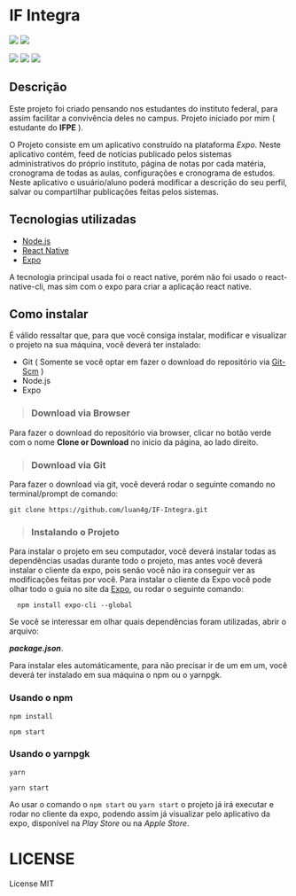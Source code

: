 # **IF Integra**

![](https://img.shields.io/github/license/luan4g/IF-Integra?style=for-the-badge)
![](https://img.shields.io/github/stars/luan4g/IF-Integra?color=black&style=for-the-badge)

![](https://img.shields.io/badge/platform-android-brightgreen&?style=plastic&logo=android)
![](https://img.shields.io/badge/platform-iOS-brightgreen&?style=plastic&logo=apple&logoColor=white)
![](https://img.shields.io/github/last-commit/luan4g/IF-Integra)

## **Descrição**

  Este projeto foi criado pensando nos estudantes do instituto federal, para assim facilitar a convivência deles no campus. Projeto iniciado por mim ( estudante do **IFPE** ).

  O Projeto consiste em um aplicativo construído na plataforma _Expo_. Neste aplicativo contém, feed de notícias publicado pelos sistemas administrativos do próprio instituto, página de notas por cada matéria, cronograma de todas as aulas, configurações e cronograma de estudos. Neste aplicativo o usuário/aluno poderá modificar a descrição do seu perfil, salvar ou compartilhar publicações feitas pelos sistemas.

## **Tecnologias utilizadas**

  - [Node.js](https://nodejs.org/en/)
  - [React Native](https://reactnative.dev/)
  - [Expo](https://expo.io/learn)

  A tecnologia principal usada foi o react native, porém não foi usado o react-native-cli, mas sim com o expo para criar a aplicação react native.

## **Como instalar**

  É válido ressaltar que, para que você consiga instalar, modificar e visualizar o projeto na sua máquina, você deverá ter instalado:

  - Git ( Somente se você optar em fazer o download do repositório via [Git-Scm](https://git-scm.com/) )
  - Node.js
  - Expo

  > ### **Download via Browser**

  Para fazer o download do repositório via browser, clicar no botão verde com o nome **Clone or Download** no inicio da página, ao lado direito.

  > ### **Download via Git**

  Para fazer o download via git, você deverá rodar o seguinte comando no terminal/prompt de comando:

  ```
  git clone https://github.com/luan4g/IF-Integra.git
  ```
  > ### **Instalando o Projeto**

  Para instalar o projeto em seu computador, você deverá instalar todas as dependências usadas durante todo o projeto, mas antes você deverá instalar o cliente da expo, pois senão você não ira conseguir ver as modificações feitas por você. Para instalar o cliente da Expo você pode olhar todo o guia no site da [Expo](https://expo.io/learn), ou rodar o seguinte comando:

  ```
    npm install expo-cli --global
  ```

  Se você se interessar em olhar quais dependências foram utilizadas, abrir o arquivo:

  **_package.json_**.

  Para instalar eles automáticamente, para não precisar ir de um em um, você deverá ter instalado em sua máquina o npm ou o yarnpgk.

  ### **Usando o npm**

  ```
  npm install

  npm start
  ```

  ### **Usando o yarnpgk**

  ```
  yarn

  yarn start
  ```

  Ao usar o comando o `npm start` ou `yarn start` o projeto já irá executar e rodar no cliente da expo, podendo assim já visualizar pelo aplicativo da expo, disponível na _Play Store_ ou na _Apple Store_.


  # **LICENSE**

  License MIT
